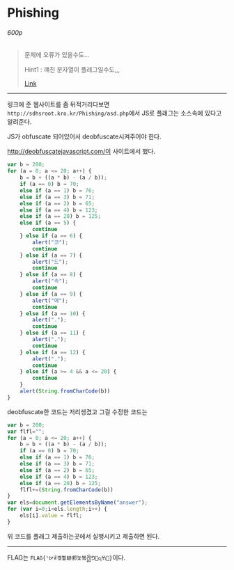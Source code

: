 # Phishing

###### 600p

>문제에 오류가 있을수도...
>
>Hint1 : 꺠진 문자열이 플레그일수도,,,
>
>[Link](http://sdhsroot.kro.kr/Phishing/)

-----------

링크에 준 웹사이트를 좀 뒤적거리다보면 `http://sdhsroot.kro.kr/Phishing/asd.php`에서  JS로 플래그는 소스속에 있다고 알려준다. 

JS가 obfuscate 되어있어서 deobfuscate시켜주어야 한다.

http://deobfuscatejavascript.com/이 사이트에서 했다.

```javascript
var b = 200;
for (a = 0; a <= 20; a++) {
    b = b + ((a * b) - (a / b));
    if (a == 0) b = 70;
    else if (a == 1) b = 76;
    else if (a == 3) b = 71;
    else if (a == 2) b = 65;
    else if (a == 4) b = 123;
    else if (a == 20) b = 125;
    else if (a == 5) {
        continue
    } else if (a == 6) {
        alert("코");
        continue
    } else if (a == 7) {
        alert("드");
        continue
    } else if (a == 8) {
        alert("속");
        continue
    } else if (a == 9) {
        alert("에");
        continue
    } else if (a == 10) {
        alert(".");
        continue
    } else if (a == 11) {
        alert(".");
        continue
    } else if (a == 12) {
        alert(".");
        continue
    } else if (a >= 4 && a <= 20) {
        continue
    }
    alert(String.fromCharCode(b))
}
```

deobfuscate한 코드는 저리생겼고 그걸 수정한 코드는

```javascript
var b = 200;
var flfl="";
for (a = 0; a <= 20; a++) {
    b = b + ((a * b) - (a / b));
    if (a == 0) b = 70;
    else if (a == 1) b = 76;
    else if (a == 3) b = 71;
    else if (a == 2) b = 65;
    else if (a == 4) b = 123;
    else if (a == 20) b = 125;
    flfl+=(String.fromCharCode(b))
}
var els=document.getElementsByName("answer");
for (var i=0;i<els.length;i++) {
    els[i].value = flfl;
}
```

위 코드를 플래그 제출하는곳에서 실행시키고 제출하면 된다.

---

FLAG는 `FLAG{ˡᐭꅭ곚삍䘐䣇눛뵼ᩎꓨᶐㆰ}`이다.